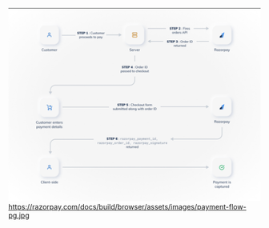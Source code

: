 ![Razorpay-Payment-Gateway](img.png)https://razorpay.com/docs/build/browser/assets/images/payment-flow-pg.jpg
